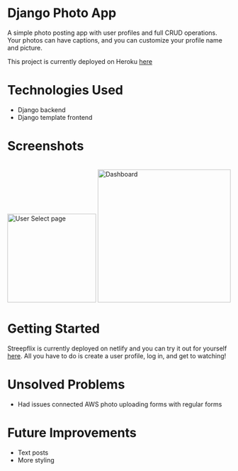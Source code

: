 # Django Photo App

A simple photo posting app with user profiles and full CRUD operations. Your photos can have captions, 
and you can customize your profile name and picture.

This project is currently deployed on Heroku [here](https://django-photo-app.herokuapp.com/)

# Technologies Used 
- Django backend
- Django template frontend

# Screenshots

<br/>
<img alt="User Select page" src="https://i.imgur.com/TX2iuTX.jpg" width="200"/>
<img alt="Dashboard" src="https://i.imgur.com/x8yJSpX.jpg" height="300"/>

# Getting Started


Streepflix is currently deployed on netlify and you can try it out for yourself [here](https://streepflix.netlify.app/). All you have to do is create a user profile, log in, and get to watching!

# Unsolved Problems
- Had issues connected AWS photo uploading forms with regular forms

# Future Improvements
- Text posts
- More styling

